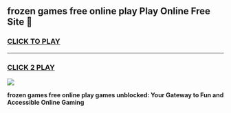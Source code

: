 
## frozen games free online play Play Online Free Site 👋
<h3>
<a href="https://download.freeplayer.one?title=frozen_games_free_online_play&ref=21F">CLICK TO PLAY</a></h3>
<hr>

<h3>
<a href="https://download.freeplayer.one?title=frozen_games_free_online_play&ref=21F">CLICK 2 PLAY</a>
  
</h3>

<a href="https://download.freeplayer.one?title=frozen_games_free_online_play&ref=21F"><img src="https://cdnb.artstation.com/p/assets/images/images/032/539/853/original/anto-thomas-button-gif.gif"></a>


**frozen games free online play games unblocked: Your Gateway to Fun and Accessible Online Gaming**
